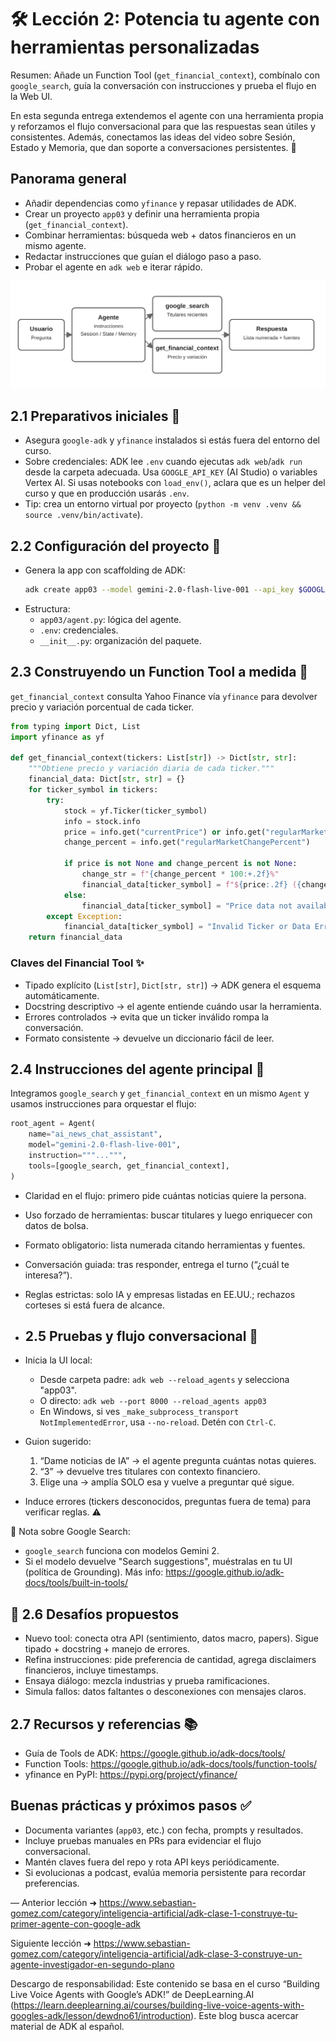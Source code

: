 # 🛠️ Lección 2: Potencia tu agente con herramientas personalizadas

Resumen: Añade un Function Tool (`get_financial_context`), combínalo con `google_search`, guía la conversación con instrucciones y prueba el flujo en la Web UI.

En esta segunda entrega extendemos el agente con una herramienta propia y reforzamos el flujo conversacional para que las respuestas sean útiles y consistentes. Además, conectamos las ideas del video sobre Sesión, Estado y Memoria, que dan soporte a conversaciones persistentes. 🙌

## Panorama general
- Añadir dependencias como `yfinance` y repasar utilidades de ADK.
- Crear un proyecto `app03` y definir una herramienta propia (`get_financial_context`).
- Combinar herramientas: búsqueda web + datos financieros en un mismo agente.
- Redactar instrucciones que guían el diálogo paso a paso.
- Probar el agente en `adk web` e iterar rápido.

![Flujo del agente: herramientas + estado](./images/lesson2_flow.svg)

## 2.1 Preparativos iniciales 🔧
- Asegura `google-adk` y `yfinance` instalados si estás fuera del entorno del curso.
- Sobre credenciales: ADK lee `.env` cuando ejecutas `adk web`/`adk run` desde la carpeta adecuada. Usa `GOOGLE_API_KEY` (AI Studio) o variables Vertex AI. Si usas notebooks con `load_env()`, aclara que es un helper del curso y que en producción usarás `.env`.
- Tip: crea un entorno virtual por proyecto (`python -m venv .venv && source .venv/bin/activate`).

## 2.2 Configuración del proyecto 🚀
- Genera la app con scaffolding de ADK:
  ```bash
  adk create app03 --model gemini-2.0-flash-live-001 --api_key $GOOGLE_API_KEY
  ```
- Estructura:
  - `app03/agent.py`: lógica del agente.
  - `.env`: credenciales.
  - `__init__.py`: organización del paquete.

## 2.3 Construyendo un Function Tool a medida 💼
`get_financial_context` consulta Yahoo Finance vía `yfinance` para devolver precio y variación porcentual de cada ticker.

```python
from typing import Dict, List
import yfinance as yf

def get_financial_context(tickers: List[str]) -> Dict[str, str]:
    """Obtiene precio y variación diaria de cada ticker."""
    financial_data: Dict[str, str] = {}
    for ticker_symbol in tickers:
        try:
            stock = yf.Ticker(ticker_symbol)
            info = stock.info
            price = info.get("currentPrice") or info.get("regularMarketPrice")
            change_percent = info.get("regularMarketChangePercent")

            if price is not None and change_percent is not None:
                change_str = f"{change_percent * 100:+.2f}%"
                financial_data[ticker_symbol] = f"${price:.2f} ({change_str})"
            else:
                financial_data[ticker_symbol] = "Price data not available."
        except Exception:
            financial_data[ticker_symbol] = "Invalid Ticker or Data Error"
    return financial_data
```

### Claves del Financial Tool ✨
- Tipado explícito (`List[str]`, `Dict[str, str]`) → ADK genera el esquema automáticamente.
- Docstring descriptivo → el agente entiende cuándo usar la herramienta.
- Errores controlados → evita que un ticker inválido rompa la conversación.
- Formato consistente → devuelve un diccionario fácil de leer.

## 2.4 Instrucciones del agente principal 🧠
Integramos `google_search` y `get_financial_context` en un mismo `Agent` y usamos instrucciones para orquestar el flujo:

```python
root_agent = Agent(
    name="ai_news_chat_assistant",
    model="gemini-2.0-flash-live-001",
    instruction="""...""",
    tools=[google_search, get_financial_context],
)
```

- Claridad en el flujo: primero pide cuántas noticias quiere la persona.
- Uso forzado de herramientas: buscar titulares y luego enriquecer con datos de bolsa.
- Formato obligatorio: lista numerada citando herramientas y fuentes.
- Conversación guiada: tras responder, entrega el turno (“¿cuál te interesa?”).
- Reglas estrictas: solo IA y empresas listadas en EE.UU.; rechazos corteses si está fuera de alcance.

- ## 2.5 Pruebas y flujo conversacional 🔁
- Inicia la UI local:
  - Desde carpeta padre: `adk web --reload_agents` y selecciona "app03".
  - O directo: `adk web --port 8000 --reload_agents app03`
  - En Windows, si ves `_make_subprocess_transport NotImplementedError`, usa `--no-reload`. Detén con `Ctrl-C`.
- Guion sugerido:
  1) “Dame noticias de IA” → el agente pregunta cuántas notas quieres.
  2) “3” → devuelve tres titulares con contexto financiero.
  3) Elige una → amplía SOLO esa y vuelve a preguntar qué sigue.
- Induce errores (tickers desconocidos, preguntas fuera de tema) para verificar reglas. ⚠️

📌 Nota sobre Google Search:
- `google_search` funciona con modelos Gemini 2.
- Si el modelo devuelve "Search suggestions", muéstralas en tu UI (política de Grounding). Más info: https://google.github.io/adk-docs/tools/built-in-tools/

## 🎯 2.6 Desafíos propuestos
- Nuevo tool: conecta otra API (sentimiento, datos macro, papers). Sigue tipado + docstring + manejo de errores.
- Refina instrucciones: pide preferencia de cantidad, agrega disclaimers financieros, incluye timestamps.
- Ensaya diálogo: mezcla industrias y prueba ramificaciones.
- Simula fallos: datos faltantes o desconexiones con mensajes claros.

## 2.7 Recursos y referencias 📚
- Guía de Tools de ADK: https://google.github.io/adk-docs/tools/
- Function Tools: https://google.github.io/adk-docs/tools/function-tools/
- yfinance en PyPI: https://pypi.org/project/yfinance/



## Buenas prácticas y próximos pasos ✅
- Documenta variantes (`app03`, etc.) con fecha, prompts y resultados.
- Incluye pruebas manuales en PRs para evidenciar el flujo conversacional.
- Mantén claves fuera del repo y rota API keys periódicamente.
- Si evolucionas a podcast, evalúa memoria persistente para recordar preferencias.

—
Anterior lección ➜ https://www.sebastian-gomez.com/category/inteligencia-artificial/adk-clase-1-construye-tu-primer-agente-con-google-adk

Siguiente lección ➜ https://www.sebastian-gomez.com/category/inteligencia-artificial/adk-clase-3-construye-un-agente-investigador-en-segundo-plano

Descargo de responsabilidad: Este contenido se basa en el curso “Building Live Voice Agents with Google’s ADK!” de DeepLearning.AI (https://learn.deeplearning.ai/courses/building-live-voice-agents-with-googles-adk/lesson/dewdno61/introduction). Este blog busca acercar material de ADK al español.
